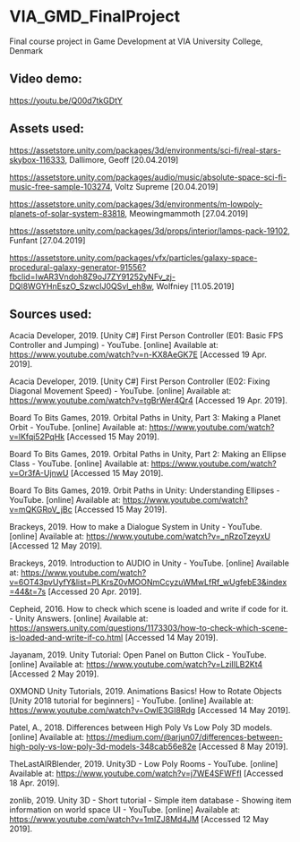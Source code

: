 # VIA_GMD_FinalProject
Final course project in Game Development at VIA University College, Denmark

## Video demo:
https://youtu.be/Q00d7tkGDtY

## Assets used:
https://assetstore.unity.com/packages/3d/environments/sci-fi/real-stars-skybox-116333, Dallimore, Geoff [20.04.2019] 

https://assetstore.unity.com/packages/audio/music/absolute-space-sci-fi-music-free-sample-103274, Voltz Supreme [20.04.2019]

https://assetstore.unity.com/packages/3d/environments/m-lowpoly-planets-of-solar-system-83818, Meowingmammoth [27.04.2019]

https://assetstore.unity.com/packages/3d/props/interior/lamps-pack-19102, Funfant [27.04.2019] 

https://assetstore.unity.com/packages/vfx/particles/galaxy-space-procedural-galaxy-generator-91556?fbclid=IwAR3Vndoh8Z9oJ7ZY91252yNFv_zj-DQl8WGYHnEszO_SzwcIJ0QSvl_eh8w, Wolfniey [11.05.2019]

## Sources used:
Acacia Developer, 2019. [Unity C#] First Person Controller (E01: Basic FPS Controller and Jumping) - YouTube. [online] Available at: <https://www.youtube.com/watch?v=n-KX8AeGK7E> [Accessed 19 Apr. 2019].

Acacia Developer, 2019. [Unity C#] First Person Controller (E02: Fixing Diagonal Movement Speed) - YouTube. [online] Available at: <https://www.youtube.com/watch?v=tgBrWer4Qr4> [Accessed 19 Apr. 2019].

Board To Bits Games, 2019. Orbital Paths in Unity, Part 3: Making a Planet Orbit - YouTube. [online] Available at: <https://www.youtube.com/watch?v=lKfqi52PqHk> [Accessed 15 May 2019].

Board To Bits Games, 2019. Orbital Paths in Unity, Part 2: Making an Ellipse Class - YouTube. [online] Available at: <https://www.youtube.com/watch?v=Or3fA-UjnwU> [Accessed 15 May 2019].

Board To Bits Games, 2019. Orbit Paths in Unity: Understanding Ellipses - YouTube. [online] Available at: <https://www.youtube.com/watch?v=mQKGRoV_jBc> [Accessed 15 May 2019].

Brackeys, 2019. How to make a Dialogue System in Unity - YouTube. [online] Available at: <https://www.youtube.com/watch?v=_nRzoTzeyxU> [Accessed 12 May 2019].

Brackeys, 2019. Introduction to AUDIO in Unity - YouTube. [online] Available at: <https://www.youtube.com/watch?v=6OT43pvUyfY&list=PLKrsZ0vMOONmCcyzuWMwLfRf_wUgfebE3&index=44&t=7s> [Accessed 20 Apr. 2019].

Cepheid, 2016. How to check which scene is loaded and write if code for it. - Unity Answers. [online] Available at: <https://answers.unity.com/questions/1173303/how-to-check-which-scene-is-loaded-and-write-if-co.html> [Accessed 14 May 2019].

Jayanam, 2019. Unity Tutorial: Open Panel on Button Click - YouTube. [online] Available at: <https://www.youtube.com/watch?v=LziIlLB2Kt4> [Accessed 2 May 2019].

OXMOND Unity Tutorials, 2019. Animations Basics! How to Rotate Objects [Unity 2018 tutorial for beginners] - YouTube. [online] Available at: <https://www.youtube.com/watch?v=OwIE3GI8Rdg> [Accessed 14 May 2019].

Patel, A., 2018. Differences between High Poly Vs Low Poly 3D models. [online] Available at: <https://medium.com/@arjun07/differences-between-high-poly-vs-low-poly-3d-models-348cab56e82e> [Accessed 8 May 2019].

TheLastAIRBlender, 2019. Unity3D - Low Poly Rooms - YouTube. [online] Available at: <https://www.youtube.com/watch?v=j7WE4SFWFfI> [Accessed 18 Apr. 2019].

zonlib, 2019. Unity 3D - Short tutorial - Simple item database - Showing item information on world space UI - YouTube. [online] Available at: <https://www.youtube.com/watch?v=1mIZJ8Md4JM> [Accessed 12 May 2019].
